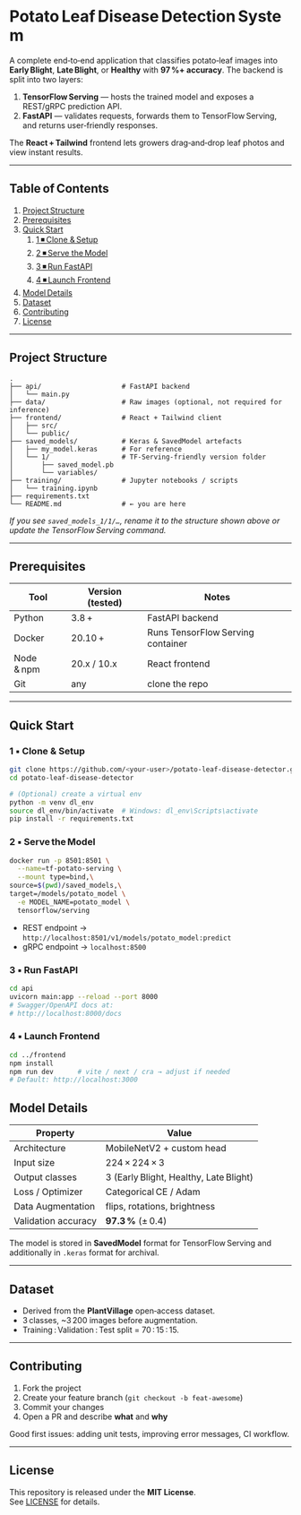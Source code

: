 # Potato Leaf Disease Detection System

A complete end‑to‑end application that classifies potato‑leaf images into **Early Blight**, **Late Blight**, or **Healthy** with **97 %+ accuracy**.
The backend is split into two layers:

1. **TensorFlow Serving** — hosts the trained model and exposes a REST/gRPC prediction API.
2. **FastAPI** — validates requests, forwards them to TensorFlow Serving, and returns user‑friendly responses.

The **React + Tailwind** frontend lets growers drag‑and‑drop leaf photos and view instant results.

---

## Table of Contents

1. [Project Structure](#project-structure)
2. [Prerequisites](#prerequisites)
3. [Quick Start](#quick-start)
   1. [1 ◾ Clone & Setup](#1-clone--setup)
   2. [2 ◾ Serve the Model](#2-serve-the-model)
   3. [3 ◾ Run FastAPI](#3-run-fastapi)
   4. [4 ◾ Launch Frontend](#4-launch-frontend)
4. [Model Details](#model-details)
5. [Dataset](#dataset)
6. [Contributing](#contributing)
7. [License](#license)

---


## Project Structure

```
.
├── api/                    # FastAPI backend
│   └── main.py
├── data/                   # Raw images (optional, not required for inference)
├── frontend/               # React + Tailwind client
│   ├── src/
│   └── public/
├── saved_models/           # Keras & SavedModel artefacts
│   ├── my_model.keras      # For reference
│   └── 1/                  # TF‑Serving‑friendly version folder
│       ├── saved_model.pb
│       └── variables/
├── training/               # Jupyter notebooks / scripts
│   └── training.ipynb
├── requirements.txt
└── README.md               # ← you are here
```

_If you see `saved_models_1/1/…`, rename it to the structure shown above or update the TensorFlow Serving command._

---

## Prerequisites

| Tool       | Version (tested) | Notes                             |
| ---------- | ---------------- | --------------------------------- |
| Python     | 3.8 +            | FastAPI backend                   |
| Docker     | 20.10 +          | Runs TensorFlow Serving container |
| Node & npm | 20.x / 10.x      | React frontend                    |
| Git        | any              | clone the repo                    |

---

## Quick Start

### 1 ▪️ Clone & Setup

```bash
git clone https://github.com/<your‑user>/potato‑leaf‑disease‑detector.git
cd potato‑leaf‑disease‑detector

# (Optional) create a virtual env
python -m venv dl_env
source dl_env/bin/activate  # Windows: dl_env\Scripts\activate
pip install -r requirements.txt
```

### 2 ▪️ Serve the Model

```bash
docker run -p 8501:8501 \
  --name=tf‑potato‑serving \
  --mount type=bind,\
source=$(pwd)/saved_models,\
target=/models/potato_model \
  -e MODEL_NAME=potato_model \
  tensorflow/serving
```

- REST endpoint → `http://localhost:8501/v1/models/potato_model:predict`
- gRPC endpoint → `localhost:8500`

### 3 ▪️ Run FastAPI

```bash
cd api
uvicorn main:app --reload --port 8000
# Swagger/OpenAPI docs at:
# http://localhost:8000/docs
```

### 4 ▪️ Launch Frontend

```bash
cd ../frontend
npm install
npm run dev      # vite / next / cra → adjust if needed
# Default: http://localhost:3000
```

## Model Details

| Property            | Value                                  |
| ------------------- | -------------------------------------- |
| Architecture        | MobileNetV2 + custom head              |
| Input size          | 224 × 224 × 3                          |
| Output classes      | 3 (Early Blight, Healthy, Late Blight) |
| Loss / Optimizer    | Categorical CE / Adam                  |
| Data Augmentation   | flips, rotations, brightness           |
| Validation accuracy | **97.3 %** (± 0.4)                     |

The model is stored in **SavedModel** format for TensorFlow Serving and additionally in `.keras` format for archival.

---

## Dataset

- Derived from the **PlantVillage** open‑access dataset.
- 3 classes, ~3 200 images before augmentation.
- Training : Validation : Test split = 70 : 15 : 15.

---

## Contributing

1. Fork the project
2. Create your feature branch (`git checkout -b feat‑awesome`)
3. Commit your changes
4. Open a PR and describe **what** and **why**

Good first issues: adding unit tests, improving error messages, CI workflow.

---

## License

This repository is released under the **MIT License**.  
See [LICENSE](LICENSE) for details.
